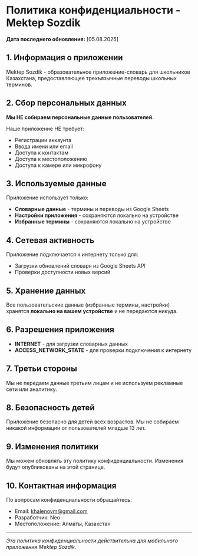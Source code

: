 # Политика конфиденциальности - Mektep Sozdik

**Дата последнего обновления:** [05.08.2025]

## 1. Информация о приложении
Mektep Sozdik - образовательное приложение-словарь для школьников Казахстана, предоставляющее трехъязычные переводы школьных терминов.

## 2. Сбор персональных данных
**Мы НЕ собираем персональные данные пользователей.**

Наше приложение НЕ требует:
- Регистрации аккаунта
- Ввода имени или email
- Доступа к контактам
- Доступа к местоположению
- Доступа к камере или микрофону

## 3. Используемые данные
Приложение использует только:
- **Словарные данные** - термины и переводы из Google Sheets
- **Настройки приложения** - сохраняются локально на устройстве
- **Избранные термины** - сохраняются локально на устройстве

## 4. Сетевая активность
Приложение подключается к интернету только для:
- Загрузки обновлений словаря из Google Sheets API
- Проверки доступности новых версий

## 5. Хранение данных
Все пользовательские данные (избранные термины, настройки) хранятся **локально на вашем устройстве** и не передаются никуда.

## 6. Разрешения приложения
- **INTERNET** - для загрузки словарных данных
- **ACCESS_NETWORK_STATE** - для проверки подключения к интернету

## 7. Третьи стороны
Мы не передаем данные третьим лицам и не используем рекламные сети или аналитику.

## 8. Безопасность детей
Приложение безопасно для детей всех возрастов. Мы не собираем никакой информации от пользователей младше 13 лет.

## 9. Изменения политики
Мы можем обновлять эту политику конфиденциальности. Изменения будут опубликованы на этой странице.

## 10. Контактная информация
По вопросам конфиденциальности обращайтесь:
- Email: khalenovm@gmail.com
- Разработчик: Neo
- Местоположение: Алматы, Казахстан

---
*Эта политика конфиденциальности действительна для мобильного приложения Mektep Sozdik.*
